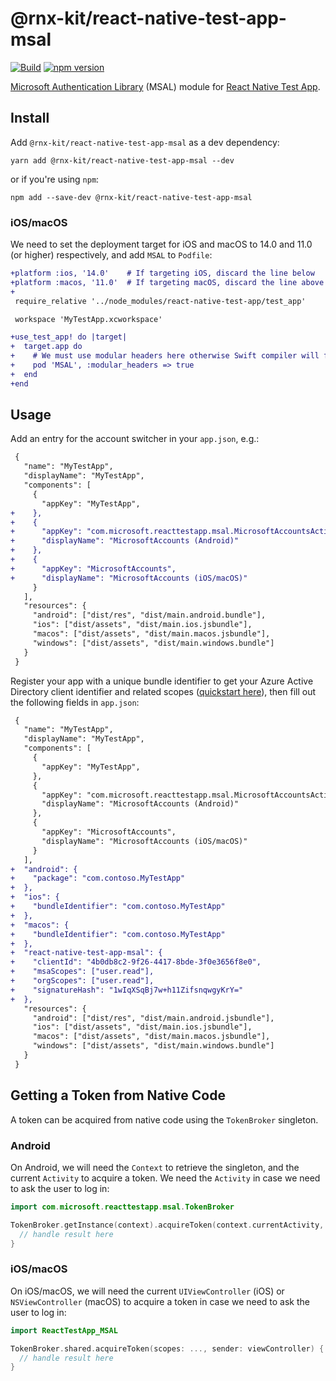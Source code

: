 <!--remove-block start-->

# @rnx-kit/react-native-test-app-msal

[![Build](https://github.com/microsoft/rnx-kit/actions/workflows/build.yml/badge.svg)](https://github.com/microsoft/rnx-kit/actions/workflows/build.yml)
[![npm version](https://img.shields.io/npm/v/@rnx-kit/react-native-test-app-msal)](https://www.npmjs.com/package/@rnx-kit/react-native-test-app-msal)

<!--remove-block end-->

[Microsoft Authentication Library](http://aka.ms/aadv2) (MSAL) module for
[React Native Test App](https://github.com/microsoft/react-native-test-app#readme).

## Install

Add `@rnx-kit/react-native-test-app-msal` as a dev dependency:

```
yarn add @rnx-kit/react-native-test-app-msal --dev
```

or if you're using `npm`:

```
npm add --save-dev @rnx-kit/react-native-test-app-msal
```

### iOS/macOS

We need to set the deployment target for iOS and macOS to 14.0 and 11.0 (or
higher) respectively, and add `MSAL` to `Podfile`:

```diff
+platform :ios, '14.0'    # If targeting iOS, discard the line below
+platform :macos, '11.0'  # If targeting macOS, discard the line above
+
 require_relative '../node_modules/react-native-test-app/test_app'

 workspace 'MyTestApp.xcworkspace'

+use_test_app! do |target|
+  target.app do
+    # We must use modular headers here otherwise Swift compiler will fail
+    pod 'MSAL', :modular_headers => true
+  end
+end
```

## Usage

Add an entry for the account switcher in your `app.json`, e.g.:

```diff
 {
   "name": "MyTestApp",
   "displayName": "MyTestApp",
   "components": [
     {
       "appKey": "MyTestApp",
+    },
+    {
+      "appKey": "com.microsoft.reacttestapp.msal.MicrosoftAccountsActivity",
+      "displayName": "MicrosoftAccounts (Android)"
+    },
+    {
+      "appKey": "MicrosoftAccounts",
+      "displayName": "MicrosoftAccounts (iOS/macOS)"
     }
   ],
   "resources": {
     "android": ["dist/res", "dist/main.android.bundle"],
     "ios": ["dist/assets", "dist/main.ios.jsbundle"],
     "macos": ["dist/assets", "dist/main.macos.jsbundle"],
     "windows": ["dist/assets", "dist/main.windows.bundle"]
   }
 }
```

Register your app with a unique bundle identifier to get your Azure Active
Directory client identifier and related scopes
([quickstart here](https://docs.microsoft.com/en-gb/azure/active-directory/develop/quickstart-v2-ios#register-and-download-your-quickstart-app)),
then fill out the following fields in `app.json`:

```diff
 {
   "name": "MyTestApp",
   "displayName": "MyTestApp",
   "components": [
     {
       "appKey": "MyTestApp",
     },
     {
       "appKey": "com.microsoft.reacttestapp.msal.MicrosoftAccountsActivity",
       "displayName": "MicrosoftAccounts (Android)"
     },
     {
       "appKey": "MicrosoftAccounts",
       "displayName": "MicrosoftAccounts (iOS/macOS)"
     }
   ],
+  "android": {
+    "package": "com.contoso.MyTestApp"
+  },
+  "ios": {
+    "bundleIdentifier": "com.contoso.MyTestApp"
+  },
+  "macos": {
+    "bundleIdentifier": "com.contoso.MyTestApp"
+  },
+  "react-native-test-app-msal": {
+    "clientId": "4b0db8c2-9f26-4417-8bde-3f0e3656f8e0",
+    "msaScopes": ["user.read"],
+    "orgScopes": ["user.read"],
+    "signatureHash": "1wIqXSqBj7w+h11ZifsnqwgyKrY="
+  },
   "resources": {
     "android": ["dist/res", "dist/main.android.jsbundle"],
     "ios": ["dist/assets", "dist/main.ios.jsbundle"],
     "macos": ["dist/assets", "dist/main.macos.jsbundle"],
     "windows": ["dist/assets", "dist/main.windows.bundle"]
   }
 }
```

## Getting a Token from Native Code

A token can be acquired from native code using the `TokenBroker` singleton.

### Android

On Android, we will need the `Context` to retrieve the singleton, and the
current `Activity` to acquire a token. We need the `Activity` in case we need to
ask the user to log in:

```kotlin
import com.microsoft.reacttestapp.msal.TokenBroker

TokenBroker.getInstance(context).acquireToken(context.currentActivity, ...) { result, error ->
  // handle result here
}
```

### iOS/macOS

On iOS/macOS, we will need the current `UIViewController` (iOS) or
`NSViewController` (macOS) to acquire a token in case we need to ask the user to
log in:

```swift
import ReactTestApp_MSAL

TokenBroker.shared.acquireToken(scopes: ..., sender: viewController) { result, error ->
  // handle result here
}
```
